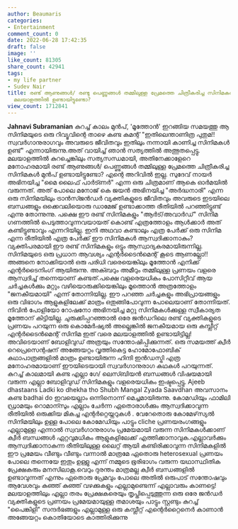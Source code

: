 ```yaml
---
author: Beaumaris
categories:
- Entertainment
comment_count: 0
date: 2022-06-28 17:42:35
draft: false
image: ''
like_count: 81305
share_count: 42941
tags:
- my life partner
- Sudev Nair
title: രണ്ട് ആണുങ്ങൾ/ രണ്ടു പെണ്ണുങ്ങൾ തമ്മിലുള്ള പ്രേമത്തെ ചിത്രീകരിച്ച സിനിമകൾ മുൻപ്
  മലയാളത്തിൽ ഉണ്ടായിട്ടുണ്ടോ?
view_count: 1712841
---
```


**Jahnavi Subramanian** കുറച്ച് കാലം മുൻപ്, 'മൂത്തോൻ' ഇറങ്ങിയ സമയത്തു ആ സിനിമയുടെ ഒരു റിവ്യൂവിന്റെ താഴെ കണ്ട കമന്റ് "ഇതിലെന്താണിത്ര പുതുമ!! സ്വവർഗാനുരാഗവും അവരുടെ ജീവിതവും ഇതിലും നന്നായി കാണിച്ച സിനിമകൾ ഉണ്ട്" എന്നായിരുന്നു.അത് വായിച്ച് ഞാൻ സത്യത്തിൽ അത്ഭുതപ്പെട്ടു. മലയാളത്തിൽ കുറച്ചെങ്കിലും സത്യസന്ധമായി, അതിനേക്കാളേറെ മനോഹരമായി രണ്ട് ആണുങ്ങൾ/ പെണ്ണുങ്ങൾ തമ്മിലുള്ള പ്രേമത്തെ ചിത്രീകരിച്ച സിനിമകൾ മുൻപ് ഉണ്ടായിട്ടുണ്ടോ? എന്റെ അറിവിൽ ഇല്ല. സുദേവ് നായർ അഭിനയിച്ച "മൈ ലൈഫ് പാർട്ണർ" എന്ന ഒരു ചിത്രമാണ് ആകെ ഓർമയിൽ വരുന്നത്. അത് പോലെ മനോജ് കെ ജയൻ അഭിനയിച്ച "അർദ്ധനാരി" എന്ന ഒരു സിനിമയിലും ട്രാൻസ്‍ജൻഡർ വ്യക്തികളുടെ ജീവിതവും അവരുടെ ഇടയിലെ ബന്ധങ്ങളും ഒക്കെവലിയൊരു ഡാമേജ് ഉണ്ടാക്കാത്ത രീതിയിൽ പറഞ്ഞിട്ടുണ്ട് എന്നു തോന്നുന്നു. പക്ഷെ ഈ രണ്ട് സിനിമകളും "ആർട്/അവാർഡ്" സിനിമ ഗണത്തിൽ പെടുത്താവുന്നവയായത് കൊണ്ട് എത്രത്തോളം ആൾക്കാർ അത് കണ്ടിട്ടുണ്ടാവും എന്നറിയില്ല. ഇനി അഥവാ കണ്ടാലും എത്ര പേർക്ക് ഒരു സിനിമ എന്ന രീതിയിൽ എത്ര പേർക്ക് ഈ സിനിമകൾ ആസ്വദിക്കാനാകും?വ്യക്തിപരമായി ഈ രണ്ട് സിനിമകളും ഒട്ടും ആസ്വാദ്യകരമായിരുന്നില്ല. സിനിമയുടെ ഒരു പ്രധാന ആവശ്യം എന്റർടൈൻമെന്റ് കൂടെ ആണല്ലോ!! അങ്ങനെ നോക്കിയാൽ ഒരു പരിധി വരെയെങ്കിലും മൂത്തോൻ എനിക്ക് എന്റർടൈനിംഗ് ആയിരുന്നു. അക്ബറും അമീറും തമ്മിലുള്ള പ്രണയം വളരെ ആസ്വദിച്ച് തന്നെയാണ് കണ്ടത്.പക്ഷെ വളരെയധികം പോസിറ്റീവ് ആയ ചർച്ചകൾക്കും മറ്റും വഴിയൊരുക്കിയെങ്കിലും മൂത്തൊൻ അത്രത്തോളം "ജനകീയമായി" എന്ന് തോന്നിയില്ല. ഈ പറഞ്ഞ ചർച്ചകളും അഭിപ്രായങ്ങളും ഒരു വിഭാഗം ആളുകളിലേക്ക് മാത്രം ഒതുങ്ങിപോവുന്ന പോലെയാണ് തോന്നിയത്. നിവിൻ പോളിയോ റോഷനോ അഭിനയിച്ച മറ്റു സിനിമകൾക്കുള്ള സ്വീകാര്യത മൂത്തോന് കിട്ടിയില്ല. ചുരുക്കിപ്പറഞ്ഞാൽ ഒരേ ജൻഡറിലെ രണ്ട് വ്യക്തികളുടെ പ്രണയം പറയുന്ന ഒരു കൊമേർഷ്യൽ അല്ലെങ്കിൽ ജനകീയമായ ഒരു കമ്പ്ലീറ്റ് എന്റർടൈൻമെന്റ് സിനിമ ഇത്‌ വരെ മലയാളത്തിൽ ഉണ്ടായിട്ടില്ല! അവിടെയാണ് ബോളിവുഡ് അത്രയും സന്തോഷിപ്പിക്കുന്നത്. ഒരു സമയത്ത് ക്വീർ റെപ്രെസെന്റഷന് അങ്ങേയറ്റം വൃത്തികെട്ട ഹോമോഫോബിക് കഥാപാത്രങ്ങളിൽ മാത്രം ഉണ്ടായിരുന്ന ഹിന്ദി ഇൻഡസ്ട്രി എത്ര മനോഹരമായാണ് ഈയിടെയായി സ്വവർഗാനുരാഗ കഥകൾ പറയുന്നത്. കുറച്ച് കാലമായി കണ്ട എല്ലാ ഗേ/ ലെസ്ബിയൻ ബന്ധങ്ങൾ വിഷയമായി വരുന്ന എല്ലാ ബോളിവുഡ് സിനിമകളും വളരെയധികം ഇഷ്ടപ്പെട്ടു. Ajeeb dhastaans Ladki ko dhekha tho Shubh Mangal Zyada Saavdhan അവസാനം കണ്ട badhai do ഇവയെല്ലാം ഒന്നിനൊന്ന് മെച്ചമായിരുന്നു. കോമഡിയും ഫാമിലി ഡ്രാമയും റൊമാന്സും എല്ലാം ചേർന്ന ഏതൊരാൾക്കും ആസ്വദിക്കാവുന്ന രീതിയിൽ ഒരുക്കിയ മികച്ച എന്റർറ്റെയ്നറുകൾ . വേറേതൊരു കോമേഴ്‌സ്യൽ സിനിമയിലും ഉള്ള പോലെ കോമേഡിയും പാട്ടും cliche പ്രണയരംഗങ്ങളും എല്ലാമുള്ള എന്നാൽ സ്വവർഗാനുരാഗം പ്രമേയമായി വരുന്ന സിനിമകൾക്കാണ് ക്വീർ ബന്ധങ്ങൾ ഏറ്റവുമധികം ആളുകളിലേക്ക് എത്തിക്കാനാവുക.എല്ലാവർക്കും ആസ്വദിക്കാനാകുന്ന രീതിയിലുള്ള ലൈറ്റ് ആയി കണ്ടിരിക്കാവുന്ന സിനിമകളിൽ ഈ പ്രമേയം വീണ്ടും വീണ്ടും വന്നാൽ മാത്രമേ ഏതൊരു heterosexual പ്രണയം പോലെ തന്നെയേ ഇതും ഉള്ളു എന്ന് നമ്മുടെ ഭൂരിഭാഗം വരുന്ന യഥാസ്ഥിതിക പ്രേക്ഷകരും മനസിലാകൂ.വെറും ദുരന്തം മാത്രമല്ല ക്വീർ ബന്ധങ്ങളിൽ ഉണ്ടാവുന്നത് എന്നും ഏതൊരു പ്രേമവും പോലെ അതിൽ ഒരുപാട് സന്തോഷവും ആവേശവും കുഞ്ഞ് കുഞ്ഞ് വഴക്കുകളും എല്ലാമുണ്ടെന്ന് എല്ലാവരും കാണട്ടെ! മലയാളത്തിലും എല്ലാ തരം പ്രേക്ഷകരെയും തൃപ്തിപ്പെടുത്തുന്ന ഒരു ഒരേ ജൻഡർ വ്യക്തികളുടെ പ്രണയം പ്രമേയമായുള്ള തമാശയും പാട്ടും സ്റ്റണ്ടും കുറച്ച് "പൈങ്കിളി" സന്ദർഭങ്ങളും എല്ലാമുള്ള ഒരു കമ്പ്ലീറ്റ് എന്റെർറ്റൈനെർ കാണാൻ അങ്ങേയറ്റം കൊതിയോടെ കാത്തിരിക്കുന്നു